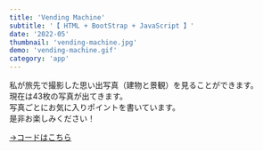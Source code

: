 ```yaml
---
title: 'Vending Machine'
subtitle: '【 HTML + BootStrap + JavaScript 】'
date: '2022-05'
thumbnail: 'vending-machine.jpg'
demo: 'vending-machine.gif'
category: 'app'
---
```


私が旅先で撮影した思い出写真（建物と景観）を見ることができます。  
現在は43枚の写真が出てきます。  
写真ごとにお気に入りポイントを書いています。  
是非お楽しみください！

[→コードはこちら](https://github.com/khkmgch/Vending_Machine)
